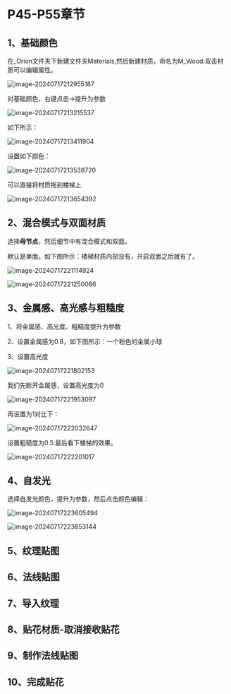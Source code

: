 # P45-P55章节

## 1、基础颜色

在_Orion文件夹下新建文件夹Materials,然后新建材质，命名为M_Wood.双击材质可以编辑属性。

![image-20240717212955187](D:\UElibs\github_unreal\unreal-engine-learn\课程章节内容\010_初涉材质\img\01.png)

对基础颜色，右键点击->提升为参数

![image-20240717213215537](D:\UElibs\github_unreal\unreal-engine-learn\课程章节内容\010_初涉材质\img\02.png)

如下所示：

![image-20240717213411904](D:\UElibs\github_unreal\unreal-engine-learn\课程章节内容\010_初涉材质\img\03.png)



设置如下颜色：

![image-20240717213538720](D:\UElibs\github_unreal\unreal-engine-learn\课程章节内容\010_初涉材质\img\04.png)

可以直接将材质拖到楼梯上

![image-20240717213654392](D:\UElibs\github_unreal\unreal-engine-learn\课程章节内容\010_初涉材质\img\05.png)

## 2、混合模式与双面材质

选择**母节点**，然后细节中有混合模式和双面。

默认是单面。如下图所示：楼梯材质内部没有，开启双面之后就有了。

![image-20240717221114924](D:\UElibs\github_unreal\unreal-engine-learn\课程章节内容\010_初涉材质\img\06.png)



![image-20240717221250086](D:\UElibs\github_unreal\unreal-engine-learn\课程章节内容\010_初涉材质\img\07.png)

## 3、金属感、高光感与粗糙度

1、将金属感、高光度、粗糙度提升为参数

2、设置金属感为0.8，如下图所示：一个粉色的金属小球

3、设置高光度

![image-20240717221802153](D:\UElibs\github_unreal\unreal-engine-learn\课程章节内容\010_初涉材质\img\08.png)



我们先断开金属感，设置高光度为0

![image-20240717221953097](D:\UElibs\github_unreal\unreal-engine-learn\课程章节内容\010_初涉材质\img\09.png)

再设置为1对比下：

![image-20240717222032647](D:\UElibs\github_unreal\unreal-engine-learn\课程章节内容\010_初涉材质\img\10.png)

设置粗糙度为0.5.最后看下楼梯的效果。

![image-20240717222201017](D:\UElibs\github_unreal\unreal-engine-learn\课程章节内容\010_初涉材质\img\11.png)

## 4、自发光

选择自发光颜色，提升为参数，然后点击颜色编辑：

![image-20240717223605494](D:\UElibs\github_unreal\unreal-engine-learn\课程章节内容\010_初涉材质\img\12.png)

![image-20240717223853144](D:\UElibs\github_unreal\unreal-engine-learn\课程章节内容\010_初涉材质\img\13.png)



## 5、纹理贴图

## 6、法线贴图

## 7、导入纹理

## 8、贴花材质-取消接收贴花

## 9、制作法线贴图

## 10、完成贴花
